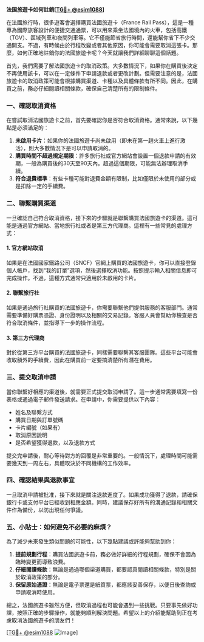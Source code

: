 **法国旅遊卡如何註銷[[TG💪+ @esim1088](https://t.me/s/esim1088)]**

在法國旅行時，很多遊客會選擇購買法國旅遊卡（France Rail Pass），這是一種專為國際旅客設計的便捷交通通票，可以用來乘坐法國境內的火車，包括高鐵（TGV）、區域列車和夜間列車等。它不僅能節省旅行時間，還能幫你省下不少交通開支。不過，有時候由於行程改變或者其他原因，你可能會需要取消這張卡。那麼，如何正確地註銷你的法國旅遊卡呢？今天就讓我們詳細聊聊這個話題。

首先，我們需要了解法國旅遊卡的取消政策。大多數情況下，如果你在購買後決定不再使用該卡，可以在一定條件下申請退款或者更改計劃。但需要注意的是，法國旅遊卡的取消政策可能會根據購買渠道、卡種以及具體條款有所不同。因此，在購買之前，務必仔細閱讀相關條款，確保自己清楚所有的限制條件。

### 一、確認取消資格

在嘗試取消法國旅遊卡之前，首先要確認你是否符合取消資格。通常來說，以下幾點是必須滿足的：

1. **未啟用卡片**：如果你的法國旅遊卡尚未啟用（即未在第一趟火車上進行激活），則大多數情況下是可以申請取消的。
2. **購買時間不超過規定期限**：許多旅行社或官方網站會設置一個退款申請的有效期，一般為購買後的30天至90天內。超過這個期限，可能無法辦理取消手續。
3. **符合退費標準**：有些卡種可能對退費金額有限制，比如僅限於未使用的部分或是扣除一定的手續費。

### 二、聯繫購買渠道

一旦確認自己符合取消資格，接下來的步驟就是聯繫購買法國旅遊卡的渠道。這可能是通過官方網站、當地旅行社或者是第三方代理商。這裡有一些常見的處理方式：

#### 1. 官方網站取消
如果是在法國國家鐵路公司（SNCF）官網上購買的法國旅遊卡，你可以直接登錄個人帳戶，找到“我的訂單”選項，然後選擇取消功能。按照提示輸入相關信息即可完成操作。不過，這種方式通常只適用於未啟用的卡片。

#### 2. 聯繫旅行社
如果是通過旅行社購買的法國旅遊卡，你需要聯繫他們提供服務的客服部門。通常需要準備好購票憑證、身份證明以及相關的交易記錄。客服人員會幫助你檢查是否符合取消條件，並指導下一步的操作流程。

#### 3. 第三方代理商
對於從第三方平台購買的法國旅遊卡，同樣需要聯繫其客服團隊。這些平台可能會收取額外的手續費，因此在購買前一定要搞清楚所有潛在費用。

### 三、提交取消申請

當你聯繫好相應的渠道後，就需要正式提交取消申請了。這一步通常需要填寫一份表格或通過電子郵件發送請求。在申請中，你需要提供以下內容：

- 姓名及聯繫方式
- 購買日期與訂單號碼
- 卡片編號（如果有）
- 取消原因說明
- 是否希望獲得退款，以及退款方式

提交完申請後，耐心等待對方的回覆是非常重要的。一般情況下，處理時間可能需要幾天到一周左右，具體取決於不同機構的工作效率。

### 四、確認結果與退款事宜

一旦取消申請被批准，接下來就是關注退款進度了。如果成功獲得了退款，請確保銀行卡或支付平台已經收到相應金額。同時，建議保存好所有的溝通記錄和相關文件作為備份，以防出現任何爭議。

### 五、小貼士：如何避免不必要的麻煩？

為了減少未來發生類似問題的可能性，以下幾點建議或許能夠幫助到你：

1. **提前規劃行程**：購買法國旅遊卡前，務必做好詳細的行程規劃，確保不會因為臨時變更而導致浪費。
2. **仔細閱讀條款**：無論是通過哪個渠道購買，都要認真閱讀相關條款，特別是關於取消政策的部分。
3. **保留原始憑證**：無論是電子票還是紙質票，都應該妥善保存，以便日後查詢或申請取消時使用。

總之，法國旅遊卡雖然方便，但取消過程也可能會遇到一些挑戰。只要事先做好功課，按照正確的步驟操作，就能夠順利解決問題。希望以上的介紹能幫助到正在考慮取消法國旅遊卡的朋友們！

[[TG💪+ @esim1088](https://t.me/s/esim1088) ![Image](https://i.postimg.cc/4NQfJmqS/Snipaste-2025-05-13-00-14-12.png)]